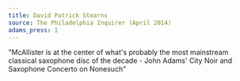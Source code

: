 ```yaml
---
title: David Patrick Stearns
source: The Philadelphia Inquirer (April 2014)
adams_press: 1
---
```

"McAllister is at the center of what's probably the most mainstream classical saxophone disc of the decade - John Adams' City Noir and Saxophone Concerto on Nonesuch"